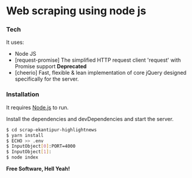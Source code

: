 # Web scraping using node js

### Tech

It uses:

* Node JS
* [request-promise] The simplified HTTP request client 'request' with Promise support **Deprecated**
* [cheerio] Fast, flexible & lean implementation of core jQuery designed specifically for the server.

### Installation

It requires [Node.js](https://nodejs.org/) to run.

Install the dependencies and devDependencies and start the server.

```sh
$ cd scrap-ekantipur-highlightnews
$ yarn install
$ ECHO >> .env
$ InputObject[0]:PORT=4000
$ InputObject[1]:
$ node index
```

**Free Software, Hell Yeah!**
